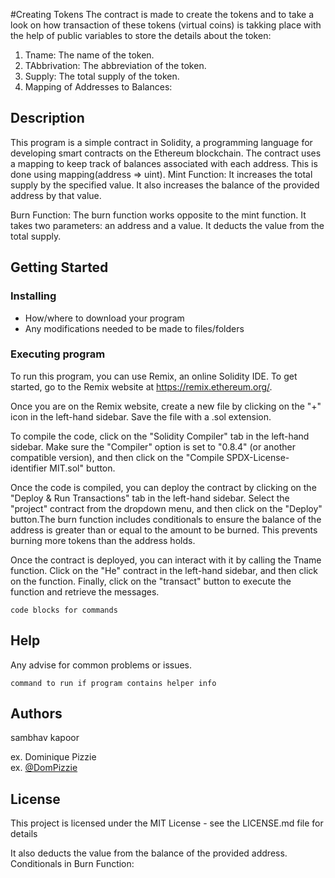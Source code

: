 #Creating Tokens
The contract is made to create the tokens and to take a look on how transaction of these tokens (virtual coins) is takking place with the help of public variables to store the details about the token:
1. Tname: The name of the token.
2. TAbbrivation: The abbreviation of the token.
3. Supply: The total supply of the token.
4. Mapping of Addresses to Balances:

## Description
This program is a simple contract in Solidity, a programming language  for developing smart contracts on the Ethereum blockchain.
The contract uses a mapping to keep track of balances associated with each address. This is done using mapping(address => uint).
Mint Function:
It increases the total supply by the specified value.
It also increases the balance of the provided address by that value.

Burn Function:
The burn function works opposite to the mint function.
It takes two parameters: an address and a value.
It deducts the value from the total supply.


## Getting Started

### Installing

* How/where to download your program
* Any modifications needed to be made to files/folders

### Executing program

To run this program, you can use Remix, an online Solidity IDE. To get started, go to the Remix website at https://remix.ethereum.org/.

Once you are on the Remix website, create a new file by clicking on the "+" icon in the left-hand sidebar. Save the file with a .sol extension.

To compile the code, click on the "Solidity Compiler" tab in the left-hand sidebar. Make sure the "Compiler" option is set to "0.8.4" (or another compatible version), and then click on the "Compile SPDX-License-identifier MIT.sol" button.

Once the code is compiled, you can deploy the contract by clicking on the "Deploy & Run Transactions" tab in the left-hand sidebar. Select the "project" contract from the dropdown menu, and then click on the "Deploy" button.The burn function includes conditionals to ensure the balance of the address is greater than or equal to the amount to be burned. This prevents burning more tokens than the address holds.

Once the contract is deployed, you can interact with it by calling the Tname function. Click on the "He" contract in the left-hand sidebar, and then click on the function. Finally, click on the "transact" button to execute the function and retrieve the  messages.
```
code blocks for commands
```

## Help

Any advise for common problems or issues.
```
command to run if program contains helper info
```

## Authors

sambhav kapoor

ex. Dominique Pizzie  
ex. [@DomPizzie](https://twitter.com/dompizzie)


## License
This project is licensed under the MIT License - see the LICENSE.md file for details




It also deducts the value from the balance of the provided address.
Conditionals in Burn Function:


